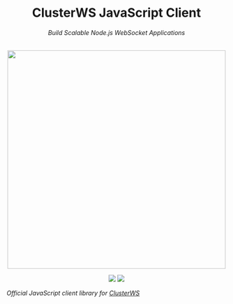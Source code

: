<h1 align="center">ClusterWS JavaScript Client</h1> 
<h6 align="center">Build Scalable Node.js WebSocket Applications</h6>

<p align="center">
 <img src="https://cdn.rawgit.com/goriunov/159120ca6a883d8d4e75543ec395d361/raw/f4c3c36ac1ab75beedcf73312272b60dac33ecfa/clusterws.svg" width="500">
</p>

<p align="center">
 <a title="NPM Version" href="https://badge.fury.io/js/clusterws-client-js"><img src="https://badge.fury.io/js/clusterws-client-js.svg"></a>
 <a title="GitHub version" href="https://badge.fury.io/gh/goriunov%2FClusterWS-Client-JS"><img src="https://badge.fury.io/gh/goriunov%2FClusterWS-Client-JS.svg"></a>
</p>

*Official JavaScript  client library for [ClusterWS](https://github.com/ClusterWS/ClusterWS)*

